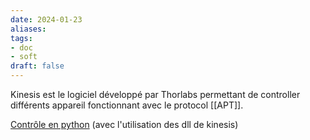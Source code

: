 ```yaml
---
date: 2024-01-23
aliases: 
tags: 
- doc
- soft
draft: false
---
```


Kinesis est le logiciel développé par Thorlabs permettant de controller différents appareil fonctionnant avec le protocol [[APT]].

[Contrôle en python](https://www.youtube.com/watch?v=VbcCDI6Z6go) (avec l'utilisation des dll de kinesis)

